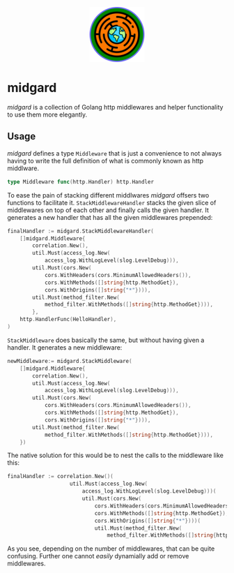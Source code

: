 <p align="center">
    <img src="midgard_logo.svg" width="25%" alt="Logo">
</p>

midgard
=======

*midgard* is a collection of Golang http middlewares and helper functionality
to use them more elegantly.

Usage
-----

*midgard* defines a type `Middleware` that is just a convenience to not always
having to write the full definition of what is commonly known as http middlware.

```go
type Middleware func(http.Handler) http.Handler
```

To ease the pain of stacking different middlwares *midgard* offsers two functions
to facilitate it. `StackMiddlewareHandler` stacks the given slice of middlewares
on top of each other and finally calls the given handler. It generates a new handler
that has all the given middlewares prepended:

```go
finalHandler := midgard.StackMiddlewareHandler(
    []midgard.Middleware{
        correlation.New(),
        util.Must(access_log.New(
            access_log.WithLogLevel(slog.LevelDebug))),
        util.Must(cors.New(
            cors.WithHeaders(cors.MinimumAllowedHeaders()),
            cors.WithMethods([]string{http.MethodGet}),
            cors.WithOrigins([]string{"*"}))),
        util.Must(method_filter.New(
            method_filter.WithMethods([]string{http.MethodGet}))),
        },
    http.HandlerFunc(HelloHandler),
)
```

`StackMiddleware` does basically the same, but without having given a handler.
It generates a new middleware:

```go
newMiddleware:= midgard.StackMiddleware(
    []midgard.Middleware{
        correlation.New(),
        util.Must(access_log.New(
            access_log.WithLogLevel(slog.LevelDebug))),
        util.Must(cors.New(
            cors.WithHeaders(cors.MinimumAllowedHeaders()),
            cors.WithMethods([]string{http.MethodGet}),
            cors.WithOrigins([]string{"*"}))),
        util.Must(method_filter.New(
            method_filter.WithMethods([]string{http.MethodGet}))),
    })
```

The native solution for this would be to nest the calls to the middleware like this:

```go
finalHandler := correlation.New()(
                    util.Must(access_log.New(
                        access_log.WithLogLevel(slog.LevelDebug)))(
                        util.Must(cors.New(
                            cors.WithHeaders(cors.MinimumAllowedHeaders()),
                            cors.WithMethods([]string{http.MethodGet}),
                            cors.WithOrigins([]string{"*"})))(
                            util.Must(method_filter.New(
                                method_filter.WithMethods([]string{http.MethodGet}))))))
```

As you see, depending on the number of middlewares, that can be quite confusing.
Further one cannot _easily_ dynamially add or remove middlewares.
